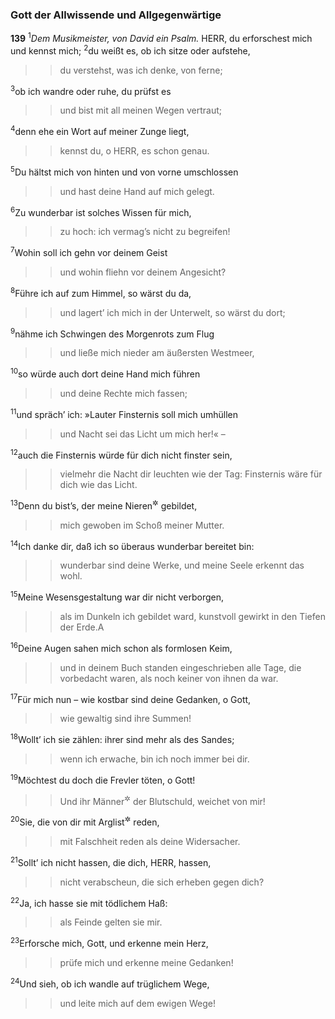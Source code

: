 ### Gott der Allwissende und Allgegenwärtige

__139__
<sup>1</sup><em>Dem Musikmeister, von David ein Psalm.</em>
HERR, du erforschest mich und kennst mich;
<sup>2</sup>du weißt es, ob ich sitze oder aufstehe,
<blockquote>
<blockquote>
du verstehst, was ich denke, von ferne;
</blockquote>
</blockquote>
<sup>3</sup>ob ich wandre oder ruhe, du prüfst es
<blockquote>
<blockquote>
und bist mit all meinen Wegen vertraut;
</blockquote>
</blockquote>
<sup>4</sup>denn ehe ein Wort auf meiner Zunge liegt,
<blockquote>
<blockquote>
kennst du, o HERR, es schon genau.
</blockquote>
</blockquote>
<sup>5</sup>Du hältst mich von hinten und von vorne umschlossen
<blockquote>
<blockquote>
und hast deine Hand auf mich gelegt.
</blockquote>
</blockquote>
<sup>6</sup>Zu wunderbar ist solches Wissen für mich,
<blockquote>
<blockquote>
zu hoch: ich vermag’s nicht zu begreifen!
</blockquote>
</blockquote>
<sup>7</sup>Wohin soll ich gehn vor deinem Geist
<blockquote>
<blockquote>
und wohin fliehn vor deinem Angesicht?
</blockquote>
</blockquote>
<sup>8</sup>Führe ich auf zum Himmel, so wärst du da,
<blockquote>
<blockquote>
und lagert’ ich mich in der Unterwelt, so wärst du dort;
</blockquote>
</blockquote>
<sup>9</sup>nähme ich Schwingen des Morgenrots zum Flug
<blockquote>
<blockquote>
und ließe mich nieder am äußersten Westmeer,
</blockquote>
</blockquote>
<sup>10</sup>so würde auch dort deine Hand mich führen
<blockquote>
<blockquote>
und deine Rechte mich fassen;
</blockquote>
</blockquote>
<sup>11</sup>und spräch’ ich: »Lauter Finsternis soll mich umhüllen
<blockquote>
<blockquote>
und Nacht sei das Licht um mich her!« –
</blockquote>
</blockquote>
<sup>12</sup>auch die Finsternis würde für dich nicht finster sein,
<blockquote>
<blockquote>
vielmehr die Nacht dir leuchten wie der Tag:
Finsternis wäre für dich wie das Licht.
</blockquote>
</blockquote>
<sup>13</sup>Denn du bist’s, der meine Nieren<sup title="d.h. mein Innerstes">&#x2732;</sup> gebildet,
<blockquote>
<blockquote>
mich gewoben im Schoß meiner Mutter.
</blockquote>
</blockquote>
<sup>14</sup>Ich danke dir, daß ich so überaus wunderbar bereitet bin:
<blockquote>
<blockquote>
wunderbar sind deine Werke,
und meine Seele erkennt das wohl.
</blockquote>
</blockquote>
<sup>15</sup>Meine Wesensgestaltung war dir nicht verborgen,
<blockquote>
<blockquote>
als im Dunkeln ich gebildet ward,
kunstvoll gewirkt in den Tiefen der Erde.<span data-param="f3_19_139_15A" class="fussnote">A</span>
</blockquote>
</blockquote>
<sup>16</sup>Deine Augen sahen mich schon als formlosen Keim,
<blockquote>
<blockquote>
und in deinem Buch standen eingeschrieben
alle Tage, die vorbedacht waren,
als noch keiner von ihnen da war.
</blockquote>
</blockquote>
<sup>17</sup>Für mich nun – wie kostbar sind deine Gedanken, o Gott,
<blockquote>
<blockquote>
wie gewaltig sind ihre Summen!
</blockquote>
</blockquote>
<sup>18</sup>Wollt’ ich sie zählen: ihrer sind mehr als des Sandes;
<blockquote>
<blockquote>
wenn ich erwache, bin ich noch immer bei dir.
</blockquote>
</blockquote>
<sup>19</sup>Möchtest du doch die Frevler töten, o Gott!
<blockquote>
<blockquote>
Und ihr Männer<sup title="= Freunde">&#x2732;</sup> der Blutschuld, weichet von mir!
</blockquote>
</blockquote>
<sup>20</sup>Sie, die von dir mit Arglist<sup title="oder: Hintergedanken">&#x2732;</sup> reden,
<blockquote>
<blockquote>
mit Falschheit reden als deine Widersacher.
</blockquote>
</blockquote>
<sup>21</sup>Sollt’ ich nicht hassen, die dich, HERR, hassen,
<blockquote>
<blockquote>
nicht verabscheun, die sich erheben gegen dich?
</blockquote>
</blockquote>
<sup>22</sup>Ja, ich hasse sie mit tödlichem Haß:
<blockquote>
<blockquote>
als Feinde gelten sie mir.
</blockquote>
</blockquote>
<sup>23</sup>Erforsche mich, Gott, und erkenne mein Herz,
<blockquote>
<blockquote>
prüfe mich und erkenne meine Gedanken!
</blockquote>
</blockquote>
<sup>24</sup>Und sieh, ob ich wandle auf trüglichem Wege,
<blockquote>
<blockquote>
und leite mich auf dem ewigen Wege!
</blockquote>
</blockquote>